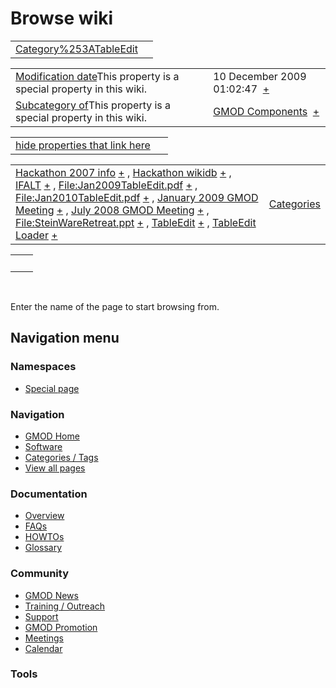 



<span id="top"></span>




# <span dir="auto">Browse wiki</span>






|                                                                     |     |
|---------------------------------------------------------------------|-----|
| [Category%253ATableEdit](/wiki/Category%253ATableEdit "Category%253ATableEdit") |     |

|  |  |
|----|----|
| <span class="smw-highlighter" data-type="1" state="inline" data-title="Property"><span class="smwbuiltin">[Modification date](/wiki/Property:Modification_date "Property:Modification date")</span><span class="smwttcontent">This property is a special property in this wiki.</span></span> | <span class="smwb-value">10 December 2009 01:02:47  <span class="smwsearch">[+](/wiki/Special%253ASearchByProperty/Modification-20date/10-20December-202009-2001:02:47 "Special%253ASearchByProperty/Modification-20date/10-20December-202009-2001:02:47")</span></span> |
| <span class="smw-highlighter" data-type="1" state="inline" data-title="Property"><span class="smwbuiltin">[Subcategory of](/wiki/Property:Subcategory_of "Property:Subcategory of")</span><span class="smwttcontent">This property is a special property in this wiki.</span></span> | <span class="smwb-value">[GMOD Components](/wiki/Category%253AGMOD_Components "Category%253AGMOD Components")  <span class="smwsearch">[+](/wiki/Special%253ASearchByProperty/Subcategory-20of/GMOD-20Components "Special%253ASearchByProperty/Subcategory-20of/GMOD-20Components")</span></span> |

<span id="smw_browse_incoming"></span>

|  |  |
|----|----|
| [hide properties that link here](/mediawiki/index.php?title=Special:Browse&offset=0&dir=out&article=Category%253ATableEdit)  |  |

|  |  |
|----|----|
| <span class="smwb-ivalue">[Hackathon 2007 info](/wiki/Hackathon_2007_info "Hackathon 2007 info") <span class="smwbrowse">[+](/wiki/Special%253ABrowse/Hackathon-202007-20info "Special%253ABrowse/Hackathon-202007-20info")</span></span> , <span class="smwb-ivalue">[Hackathon wikidb](/wiki/Hackathon_wikidb "Hackathon wikidb") <span class="smwbrowse">[+](/wiki/Special%253ABrowse/Hackathon-20wikidb "Special%253ABrowse/Hackathon-20wikidb")</span></span> , <span class="smwb-ivalue">[IFALT](/wiki/IFALT "IFALT") <span class="smwbrowse">[+](/wiki/Special%253ABrowse/IFALT "Special%253ABrowse/IFALT")</span></span> , <span class="smwb-ivalue">[File:Jan2009TableEdit.pdf](/wiki/File:Jan2009TableEdit.pdf "File:Jan2009TableEdit.pdf") <span class="smwbrowse">[+](/wiki/Special%253ABrowse/File:Jan2009TableEdit.pdf "Special%253ABrowse/File:Jan2009TableEdit.pdf")</span></span> , <span class="smwb-ivalue">[File:Jan2010TableEdit.pdf](/wiki/File:Jan2010TableEdit.pdf "File:Jan2010TableEdit.pdf") <span class="smwbrowse">[+](/wiki/Special%253ABrowse/File:Jan2010TableEdit.pdf "Special%253ABrowse/File:Jan2010TableEdit.pdf")</span></span> , <span class="smwb-ivalue">[January 2009 GMOD Meeting](/wiki/January_2009_GMOD_Meeting "January 2009 GMOD Meeting") <span class="smwbrowse">[+](/wiki/Special%253ABrowse/January-202009-20GMOD-20Meeting "Special%253ABrowse/January-202009-20GMOD-20Meeting")</span></span> , <span class="smwb-ivalue">[July 2008 GMOD Meeting](/wiki/July_2008_GMOD_Meeting "July 2008 GMOD Meeting") <span class="smwbrowse">[+](/wiki/Special%253ABrowse/July-202008-20GMOD-20Meeting "Special%253ABrowse/July-202008-20GMOD-20Meeting")</span></span> , <span class="smwb-ivalue">[File:SteinWareRetreat.ppt](/wiki/File:SteinWareRetreat.ppt "File:SteinWareRetreat.ppt") <span class="smwbrowse">[+](/wiki/Special%253ABrowse/File:SteinWareRetreat.ppt "Special%253ABrowse/File:SteinWareRetreat.ppt")</span></span> , <span class="smwb-ivalue">[TableEdit](/wiki/TableEdit "TableEdit") <span class="smwbrowse">[+](/wiki/Special%253ABrowse/TableEdit "Special%253ABrowse/TableEdit")</span></span> , <span class="smwb-ivalue">[TableEdit Loader](/wiki/TableEdit_Loader "TableEdit Loader") <span class="smwbrowse">[+](/wiki/Special%253ABrowse/TableEdit-20Loader "Special%253ABrowse/TableEdit-20Loader")</span></span> | [Categories](/wiki/Special%253ACategories "Special%253ACategories") |

|     |     |
|-----|-----|
|     |     |

 

Enter the name of the page to start browsing from.  








## Navigation menu



### Namespaces

- <span id="ca-nstab-special">[Special
  page](/wiki/Special%253ABrowse/Category%253ATableEdit "This is a special page, you cannot edit the page itself")</span>






### Navigation



- <span id="n-GMOD-Home">[GMOD Home](/wiki/Main_Page)</span>
- <span id="n-Software">[Software](/wiki/GMOD_Components)</span>
- <span id="n-Categories-.2F-Tags">[Categories /
  Tags](/wiki/Categories)</span>
- <span id="n-View-all-pages">[View all
  pages](/wiki/Special:AllPages)</span>




### Documentation



- <span id="n-Overview">[Overview](/wiki/Overview)</span>
- <span id="n-FAQs">[FAQs](/wiki/Category%253AFAQ)</span>
- <span id="n-HOWTOs">[HOWTOs](/wiki/Category%253AHOWTO)</span>
- <span id="n-Glossary">[Glossary](/wiki/Glossary)</span>




### Community



- <span id="n-GMOD-News">[GMOD News](/wiki/GMOD_News)</span>
- <span id="n-Training-.2F-Outreach">[Training /
  Outreach](/wiki/Training_and_Outreach)</span>
- <span id="n-Support">[Support](/wiki/Support)</span>
- <span id="n-GMOD-Promotion">[GMOD
  Promotion](/wiki/GMOD_Promotion)</span>
- <span id="n-Meetings">[Meetings](/wiki/Meetings)</span>
- <span id="n-Calendar">[Calendar](/wiki/Calendar)</span>




### Tools












<!-- -->




